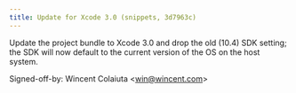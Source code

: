 ```yaml
---
title: Update for Xcode 3.0 (snippets, 3d7963c)
---
```


Update the project bundle to Xcode 3.0 and drop the old (10.4) SDK setting; the SDK will now default to the current version of the OS on the host system.

Signed-off-by: Wincent Colaiuta &lt;win@wincent.com&gt;
